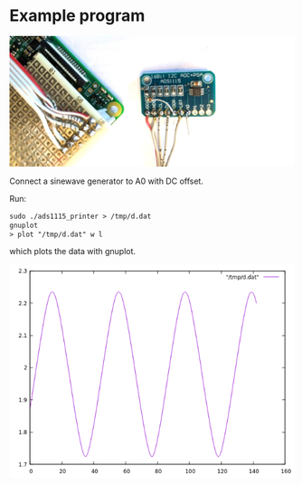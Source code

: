 # Example program

![alt tag](setup.jpg)

Connect a sinewave generator to A0 with DC offset.

Run:
```
sudo ./ads1115_printer > /tmp/d.dat
gnuplot
> plot "/tmp/d.dat" w l
```
which plots the data with gnuplot.

![alt tag](sine.png)
